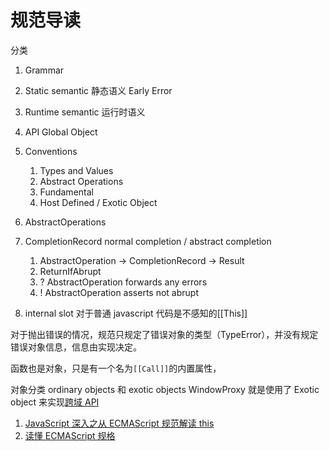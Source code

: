 # 规范导读

分类

1. Grammar
1. Static semantic 静态语义 Early Error
1. Runtime semantic 运行时语义
1. API Global Object
1. Conventions

   1. Types and Values
   1. Abstract Operations
   1. Fundamental
   1. Host Defined / Exotic Object

1. AbstractOperations
1. CompletionRecord normal completion / abstract completion

   1. AbstractOperation -> CompletionRecord -> Result
   1. ReturnIfAbrupt
   1. ? AbstractOperation forwards any errors
   1. ! AbstractOperation asserts not abrupt

1. internal slot 对于普通 javascript 代码是不感知的[[This]]

对于抛出错误的情况，规范只规定了错误对象的类型（TypeError），并没有规定错误对象信息，信息由实现决定。

函数也是对象，只是有一个名为`[[Call]]`的内置属性，

对象分类 ordinary objects 和 exotic objects WindowProxy 就是使用了 Exotic object 来实现[跨域 API](https://developer.mozilla.org/en-US/docs/Web/Security/Same-origin_policy#cross-origin_script_api_access)

1. [JavaScript 深入之从 ECMAScript 规范解读 this](https://github.com/mqyqingfeng/Blog/issues/7)
1. [读懂 ECMAScript 规格](http://www.ruanyifeng.com/blog/2015/11/ecmascript-specification.html)
